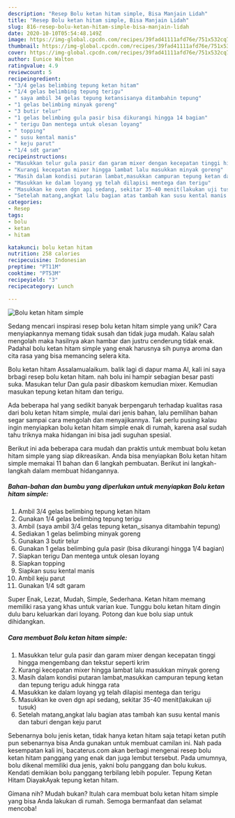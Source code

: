 ```yaml
---
description: "Resep Bolu ketan hitam simple, Bisa Manjain Lidah"
title: "Resep Bolu ketan hitam simple, Bisa Manjain Lidah"
slug: 816-resep-bolu-ketan-hitam-simple-bisa-manjain-lidah
date: 2020-10-10T05:54:48.149Z
image: https://img-global.cpcdn.com/recipes/39fad41111afd76e/751x532cq70/bolu-ketan-hitam-simple-foto-resep-utama.jpg
thumbnail: https://img-global.cpcdn.com/recipes/39fad41111afd76e/751x532cq70/bolu-ketan-hitam-simple-foto-resep-utama.jpg
cover: https://img-global.cpcdn.com/recipes/39fad41111afd76e/751x532cq70/bolu-ketan-hitam-simple-foto-resep-utama.jpg
author: Eunice Walton
ratingvalue: 4.9
reviewcount: 5
recipeingredient:
- "3/4 gelas belimbing tepung ketan hitam"
- "1/4 gelas belimbing tepung terigu"
- " saya ambil 34 gelas tepung ketansisanya ditambahin tepung"
- "1 gelas belimbing minyak goreng"
- "3 butir telur"
- "1 gelas belimbing gula pasir bisa dikurangi hingga 14 bagian"
- " terigu Dan mentega untuk olesan loyang"
- " topping"
- " susu kental manis"
- " keju parut"
- "1/4 sdt garam"
recipeinstructions:
- "Masukkan telur gula pasir dan garam mixer dengan kecepatan tinggi hingga mengembang dan tekstur seperti krim"
- "Kurangi kecepatan mixer hingga lambat lalu masukkan minyak goreng"
- "Masih dalam kondisi putaran lambat,masukkan campuran tepung ketan dan tepung terigu aduk hingga rata"
- "Masukkan ke dalam loyang yg telah dilapisi mentega dan terigu"
- "Masukkan ke oven dgn api sedang, sekitar 35-40 menit(lakukan uji tusuk)"
- "Setelah matang,angkat lalu bagian atas tambah kan susu kental manis dan taburi dengan keju parut"
categories:
- Resep
tags:
- bolu
- ketan
- hitam

katakunci: bolu ketan hitam 
nutrition: 258 calories
recipecuisine: Indonesian
preptime: "PT11M"
cooktime: "PT53M"
recipeyield: "3"
recipecategory: Lunch

---
```



![Bolu ketan hitam simple](https://img-global.cpcdn.com/recipes/39fad41111afd76e/751x532cq70/bolu-ketan-hitam-simple-foto-resep-utama.jpg)

Sedang mencari inspirasi resep bolu ketan hitam simple yang unik? Cara menyiapkannya memang tidak susah dan tidak juga mudah. Kalau salah mengolah maka hasilnya akan hambar dan justru cenderung tidak enak. Padahal bolu ketan hitam simple yang enak harusnya sih punya aroma dan cita rasa yang bisa memancing selera kita.

Bolu ketan hitam Assalamualaikum. balik lagi di dapur mama Al, kali ini saya brbagi resep bolu ketan hitam. nah bolu ini hampir sebagian besar pasti suka. Masukan telur Dan gula pasir dibaskom kemudian mixer. Kemudian masukan tepung ketan hitam dan terigu.

Ada beberapa hal yang sedikit banyak berpengaruh terhadap kualitas rasa dari bolu ketan hitam simple, mulai dari jenis bahan, lalu pemilihan bahan segar sampai cara mengolah dan menyajikannya. Tak perlu pusing kalau ingin menyiapkan bolu ketan hitam simple enak di rumah, karena asal sudah tahu triknya maka hidangan ini bisa jadi suguhan spesial.


Berikut ini ada beberapa cara mudah dan praktis untuk membuat bolu ketan hitam simple yang siap dikreasikan. Anda bisa menyiapkan Bolu ketan hitam simple memakai 11 bahan dan 6 langkah pembuatan. Berikut ini langkah-langkah dalam membuat hidangannya.

<!--inarticleads1-->

##### Bahan-bahan dan bumbu yang diperlukan untuk menyiapkan Bolu ketan hitam simple:

1. Ambil 3/4 gelas belimbing tepung ketan hitam
1. Gunakan 1/4 gelas belimbing tepung terigu
1. Ambil  (saya ambil 3/4 gelas tepung ketan,,sisanya ditambahin tepung)
1. Sediakan 1 gelas belimbing minyak goreng
1. Gunakan 3 butir telur
1. Gunakan 1 gelas belimbing gula pasir (bisa dikurangi hingga 1/4 bagian)
1. Siapkan  terigu Dan mentega untuk olesan loyang
1. Siapkan  topping
1. Siapkan  susu kental manis
1. Ambil  keju parut
1. Gunakan 1/4 sdt garam


Super Enak, Lezat, Mudah, Simple, Sederhana. Ketan hitam memang memiliki rasa yang khas untuk varian kue. Tunggu bolu ketan hitam dingin dulu baru keluarkan dari loyang. Potong dan kue bolu siap untuk dihidangkan. 

<!--inarticleads2-->

##### Cara membuat Bolu ketan hitam simple:

1. Masukkan telur gula pasir dan garam mixer dengan kecepatan tinggi hingga mengembang dan tekstur seperti krim
1. Kurangi kecepatan mixer hingga lambat lalu masukkan minyak goreng
1. Masih dalam kondisi putaran lambat,masukkan campuran tepung ketan dan tepung terigu aduk hingga rata
1. Masukkan ke dalam loyang yg telah dilapisi mentega dan terigu
1. Masukkan ke oven dgn api sedang, sekitar 35-40 menit(lakukan uji tusuk)
1. Setelah matang,angkat lalu bagian atas tambah kan susu kental manis dan taburi dengan keju parut


Sebenarnya bolu jenis ketan, tidak hanya ketan hitam saja tetapi ketan putih pun sebenarnya bisa Anda gunakan untuk membuat camilan ini. Nah pada kesempatan kali ini, bacaterus.com akan berbagi mengenai resep bolu ketan hitam panggang yang enak dan juga lembut tersebut. Pada umumnya, bolu dikenal memiliki dua jenis, yakni bolu panggang dan bolu kukus. Kendati demikian bolu panggang terbilang lebih populer. Tepung Ketan Hitam DiayakAyak tepung ketan hitam. 

Gimana nih? Mudah bukan? Itulah cara membuat bolu ketan hitam simple yang bisa Anda lakukan di rumah. Semoga bermanfaat dan selamat mencoba!
